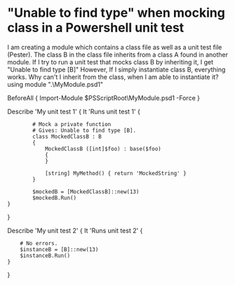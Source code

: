 
# "Unable to find type" when mocking class in a Powershell unit test

I am creating a module which contains a class file as well as a unit test file (Pester).
The class B in the class file inherits from a class A found in another module.
If I try to run a unit test that mocks class B by inheriting it, I get "Unable to find type [B]"
However, If I simply instantiate class B, everything works.
Why can't I inherit from the class, when I am able to instantiate it?
using module ".\MyModule.psd1" 

BeforeAll {
    Import-Module $PSScriptRoot\MyModule.psd1 -Force
}

Describe 'My unit test 1' {
    It 'Runs unit test 1' {
        
            # Mock a private function
            # Gives: Unable to find type [B].
            class MockedClassB : B
            {
                MockedClassB ([int]$foo) : base($foo)
                {
                }

                [string] MyMethod() { return 'MockedString' }
            }

            $mockedB = [MockedClassB]::new(13)
            $mockedB.Run()   
    }
}


Describe 'My unit test 2' {
    It 'Runs unit test 2' {
        
        # No errors.
        $instanceB = [B]::new(13)
        $instanceB.Run()   
    }
}


        